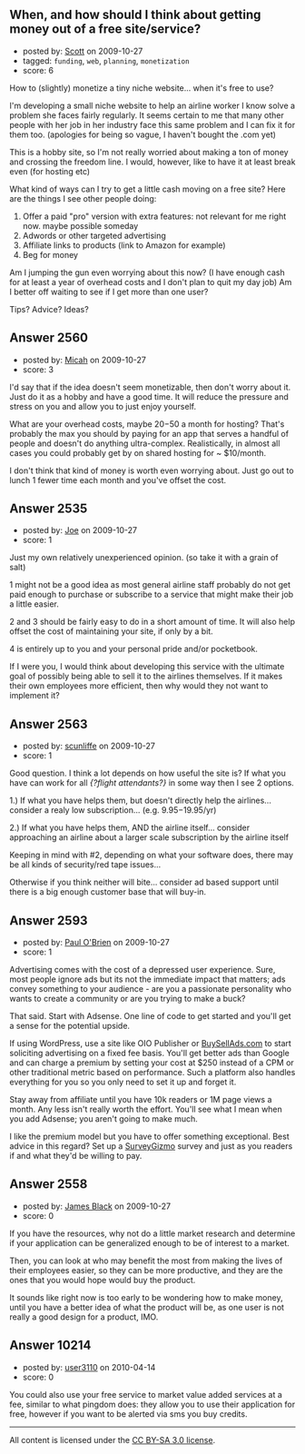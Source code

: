 ## When, and how should I think about getting money out of a free site/service?

- posted by: [Scott](https://stackexchange.com/users/-1/1133-scott) on 2009-10-27
- tagged: `funding`, `web`, `planning`, `monetization`
- score: 6

How to (slightly) monetize a tiny niche website... when it's free to use?  

 
 
I'm developing a small niche website to help an airline worker I know solve a problem she faces fairly regularly.  It seems certain to me that many other people with her job in her industry face this same problem and I can fix it for them too. (apologies for being so vague, I haven't bought the .com yet)

This is a hobby site, so I'm not really worried about making a ton of money and crossing the freedom line.  I would, however, like to have it at least break even (for hosting etc)

What kind of ways can I try to get a little cash moving on a free site?
Here are the things I see other people doing:

1. Offer a paid "pro" version with extra features: not relevant for me right now. maybe possible someday
1. Adwords or other targeted advertising
1. Affiliate links to products (link to Amazon for example)
1. Beg for money

Am I jumping the gun even worrying about this now?  (I have enough cash for at least a year of overhead costs and I don't plan to quit my day job)
Am I better off waiting to see if I get more than one user?

Tips? Advice? Ideas?




## Answer 2560

- posted by: [Micah](https://stackexchange.com/users/-1/284-micah) on 2009-10-27
- score: 3

I'd say that if the idea doesn't seem monetizable, then don't worry about it. Just do it as a hobby and have a good time. It will reduce the pressure and stress on you and allow you to just enjoy yourself.

What are your overhead costs, maybe $20-$50 a month for hosting?  That's probably the max you should by paying for an app that serves a handful of people and doesn't do anything ultra-complex.  Realistically, in almost all cases you could probably get by on shared hosting for ~ $10/month.

I don't think that kind of money is worth even worrying about.  Just go out to lunch 1 fewer time each month and you've offset the cost.


## Answer 2535

- posted by: [Joe](https://stackexchange.com/users/-1/1081-joe) on 2009-10-27
- score: 1

Just my own relatively unexperienced opinion. (so take it with a grain of salt)

1 might not be a good idea as most general airline staff probably do not get paid enough to purchase or subscribe to a service that might make their job a little easier.  

2 and 3 should be fairly easy to do in a short amount of time.  It will also help offset the cost of maintaining your site, if only by a bit.  

4 is entirely up to you and your personal pride and/or pocketbook.

If I were you, I would think about developing this service with the ultimate goal of possibly being able to sell it to the airlines themselves.  If it makes their own employees more efficient, then why would they not want to implement it?


## Answer 2563

- posted by: [scunliffe](https://stackexchange.com/users/-1/1103-scunliffe) on 2009-10-27
- score: 1


Good question.  I think a lot depends on how useful the site is?
If what you have can work for all *{?flight attendants?}* in some way then I see 2 options.

1.) If what you have helps them, but doesn't directly help the airlines... consider a realy low subscription... (e.g. $9.95-$19.95/yr)

2.) If what you have helps them, AND the airline itself... consider approaching an airline about a larger scale subscription by the airline itself

Keeping in mind with #2, depending on what your software does, there may be all kinds of security/red tape issues...

Otherwise if you think neither will bite... consider ad based support until there is a big enough customer base that will buy-in.


## Answer 2593

- posted by: [Paul O'Brien](https://stackexchange.com/users/-1/759-paul-o-brien) on 2009-10-27
- score: 1

<p>Advertising comes with the cost of a depressed user experience.  Sure, most people ignore ads but its not the immediate impact that matters; ads convey something to your audience - are you a passionate personality who wants to create a community or are you trying to make a buck?</p>

<p>That said.  Start with Adsense.  One line of code to get started and you'll get a sense for the potential upside. </p>

<p>If using WordPress, use a site like OIO Publisher or <a href="https://buysellads.com" rel="nofollow">BuySellAds.com</a> to start soliciting advertising on a fixed fee basis.  You'll get better ads than Google and can charge a premium by setting your cost at $250 instead of a CPM or other traditional metric based on performance.  Such a platform also handles everything for you so you only need to set it up and forget it.</p>

<p>Stay away from affiliate until you have 10k readers or 1M page views a month.  Any less isn't really worth the effort.  You'll see what I mean when you add Adsense; you aren't going to make much.</p>

<p>I like the premium model but you have to offer something exceptional.  Best advice in this regard?  Set up a <a href="http://surveygizmo.com" rel="nofollow">SurveyGizmo</a> survey and just as you readers if and what they'd be willing to pay.</p>



## Answer 2558

- posted by: [James Black](https://stackexchange.com/users/-1/1074-james-black) on 2009-10-27
- score: 0

If you have the resources, why not do a little market research and determine if your application can be generalized enough to be of interest to a market.

Then, you can look at who may benefit the most from making the lives of their employees easier, so they can be more productive, and they are the ones that you would hope would buy the product.

It sounds like right now is too early to be wondering how to make money, until you have a better idea of what the product will be, as one user is not really a good design for a product, IMO.


## Answer 10214

- posted by: [user3110](https://stackexchange.com/users/-1/3110-user3110) on 2010-04-14
- score: 0

You could also use your free service to market value added services at a fee, similar to what pingdom does: they allow you to use their application for free, however if you want to be alerted via sms you buy credits.



---

All content is licensed under the [CC BY-SA 3.0 license](https://creativecommons.org/licenses/by-sa/3.0/).
